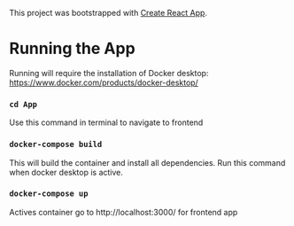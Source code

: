 This project was bootstrapped with [Create React App](https://github.com/facebook/create-react-app).

# Running the App

Running will require the installation of Docker desktop: https://www.docker.com/products/docker-desktop/

### `cd App`

Use this command in terminal to navigate to frontend

### `docker-compose build`

This will build the container and install all dependencies. Run this command when docker desktop is active.

### `docker-compose up`

Actives container go to http://localhost:3000/ for frontend app
